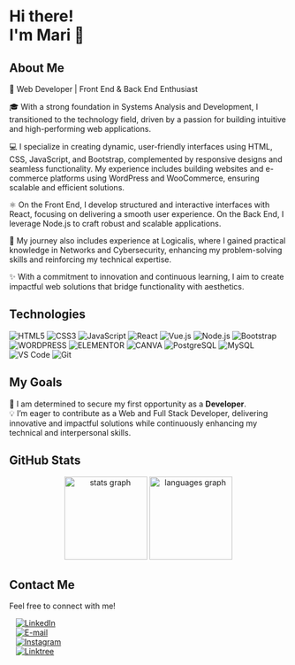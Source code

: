 # Hi there! <br> I'm Mari 👋

## About Me
🌟 Web Developer | Front End & Back End Enthusiast

🎓 With a strong foundation in Systems Analysis and Development, I transitioned to the technology field, driven by a passion for building intuitive and high-performing web applications.

💻 I specialize in creating dynamic, user-friendly interfaces using HTML, CSS, JavaScript, and Bootstrap, complemented by responsive designs and seamless functionality. My experience includes building websites and e-commerce platforms using WordPress and WooCommerce, ensuring scalable and efficient solutions.

⚛️ On the Front End, I develop structured and interactive interfaces with React, focusing on delivering a smooth user experience. On the Back End, I leverage Node.js to craft robust and scalable applications.

🚀 My journey also includes experience at Logicalis, where I gained practical knowledge in Networks and Cybersecurity, enhancing my problem-solving skills and reinforcing my technical expertise.

✨ With a commitment to innovation and continuous learning, I aim to create impactful web solutions that bridge functionality with aesthetics.

## Technologies
![HTML5](https://img.shields.io/badge/-HTML5-e5532d?style=flat-square&logo=html5&logoColor=white) ![CSS3](https://img.shields.io/badge/-CSS3-087fd6?style=flat-square&logo=css3&logoColor=white) ![JavaScript](https://img.shields.io/badge/-JavaScript-dcbc34?style=flat-square&logo=javascript&logoColor=white) ![React](https://img.shields.io/badge/-React-61DAFB?style=flat-square&logo=react&logoColor=white) ![Vue.js](https://img.shields.io/badge/Vue.js-47ba87?style=flat-square&logo=vue.js&logoColor=white) ![Node.js](https://img.shields.io/badge/-Node.js-43853d?style=flat-square&logo=node.js&logoColor=white) ![Bootstrap](https://img.shields.io/badge/-Bootstrap-7952b3?style=flat-square&logo=bootstrap&logoColor=white) <br> ![WORDPRESS](https://img.shields.io/badge/-Wordpress-28799e?style=flat-square&logo=wordpress&logoColor=white) ![ELEMENTOR](https://img.shields.io/badge/-Elementor-950841?style=flat-square&logo=elementor&logoColor=white) ![CANVA](https://img.shields.io/badge/-Canva-8f5ff0?style=flat-square&logo=canva&logoColor=white) ![PostgreSQL](https://img.shields.io/badge/PostgreSQL-396c94?style=flat-square&logo=postgresql&logoColor=white) ![MySQL](https://img.shields.io/badge/MySQL-e47933?style=flat-square&logo=mysql&logoColor=white) ![VS Code](https://img.shields.io/badge/-VS%20Code-007ACC?style=flat-square&logo=visual-studio-code&logoColor=white) ![Git](https://img.shields.io/badge/-Git-f05539?style=flat-square&logo=git&logoColor=white)

## My Goals
🚀 I am determined to secure my first opportunity as a **Developer**.  
💡 I’m eager to contribute as a Web and Full Stack Developer, delivering innovative and impactful solutions while continuously enhancing my technical and interpersonal skills. <br>

## GitHub Stats
<p align="center">
  <img src="https://github-readme-stats.vercel.app/api?username=mariana-schlick&hide_title=false&hide_rank=false&show_icons=true&include_all_commits=true&count_private=true&disable_animations=false&theme=radical&locale=en&hide_border=false&order=1" height="150" alt="stats graph"  />
  <img src="https://github-readme-stats.vercel.app/api/top-langs?username=mariana-schlick&locale=en&hide_title=false&layout=compact&card_width=320&langs_count=5&theme=radical&hide_border=false&order=2" height="150" alt="languages graph"  />
</p>

## Contact Me
Feel free to connect with me!  

&nbsp;&nbsp; [![LinkedIn](https://img.shields.io/badge/LinkedIn-0077B5?style=flat-square&logo=linkedin&logoColor=white)](https://www.linkedin.com/in/mariana-schlickmann/) <br> 
&nbsp;&nbsp; [![E-mail](https://img.shields.io/badge/E--mail-D14836?style=flat-square&logo=gmail&logoColor=white)](mailto:mariana.silva@gmail.com) <br>
&nbsp;&nbsp; [![Instagram](https://img.shields.io/badge/Instagram-E4405F?style=flat-square&logo=instagram&logoColor=white)](https://instagram.com/mariana.schlick) <br>
&nbsp;&nbsp; [![Linktree](https://img.shields.io/badge/Linktree-49e765?style=flat-square&logo=linktree&logoColor=white)](https://linktr.ee/mariana.schlickmann) <br>
